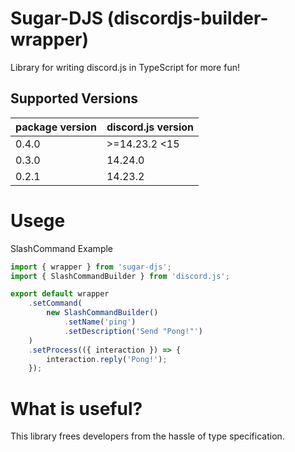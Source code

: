 # Sugar-DJS (discordjs-builder-wrapper)

Library for writing discord.js in TypeScript for more fun!

## Supported Versions

| package version | discord.js version |
|----|----|
| 0.4.0 | >=14.23.2 <15 |
| 0.3.0 | 14.24.0 |
| 0.2.1 | 14.23.2 |

# Usege

SlashCommand Example

```typescript
import { wrapper } from 'sugar-djs';
import { SlashCommandBuilder } from 'discord.js';

export default wrapper
	.setCommand(
        new SlashCommandBuilder()
            .setName('ping')
            .setDescription('Send "Pong!"')
    )
	.setProcess(({ interaction }) => {
		interaction.reply('Pong!');
	});
```

# What is useful?

This library frees developers from the hassle of type specification.